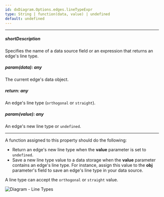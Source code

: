 ```yaml
---
id: dxDiagram.Options.edges.lineTypeExpr
type: String | function(data, value) | undefined
default: undefined
---
```

---
##### shortDescription
Specifies the name of a data source field or an expression that returns an edge's line type.

##### param(data): any
The current edge's data object.

##### return: any
An edge's line type (`orthogonal` or `straight`).

##### param(value): any
An edge's new line type or `undefined`.

---
A function assigned to this property should do the following:

* Return an edge's new line type when the **value** parameter is set to `undefined`.
* Save a new line type value to a data storage when the **value** parameter contains an edge's line type. For instance, assign this value to the **obj** parameter's field to save an edge's line type in your data source.

A line type can accept the `orthogonal` or `straight` value.

![Diagram - Line Types](/images/diagram/line-type.png)
